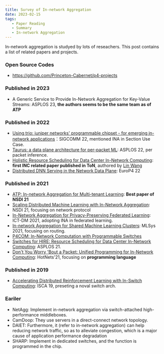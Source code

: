 ```yaml
---
title: Survey of In-network Aggregation
date: 2023-02-15
tags:
   - Paper Reading
   - Summary
   - In-network Aggregation
---
```


In-network aggregation is studyed by lots of reseachers. This post contains a list of related papers and projects.

### Open Source Codes

- <https://github.com/Princeton-Cabernet/p4-projects>

### Published in 2023

- A Generic Service to Provide In-Network Aggregation for Key-Value Streams: ASPLOS 23, **the authors seems to be the same team as of ATP**

### Published in 2022

- [Using trio: juniper networks' programmable chipset - for emerging in-network applications](https://dl.acm.org/doi/pdf/10.1145/3544216.3544262)：SIGCOMM 22, mentioned INA in Section Use Case.
- [Taurus: a data plane architecture for per-packet ML](https://arxiv.org/pdf/2002.08987.pdf): ASPLOS 22, per packet inference.
- [Holistic Resource Scheduling for Data Center In-Network Computing](https://linwang.info/papers/ton22-hire.pdf): **first INC related paper published in ToN**, authored by [Lin Wang](https://linwang.info/)
- [Distributed DNN Serving in the Network Data Plane](https://linwang.info/papers/europ422-p4dnn.pdf): EuroP4 22

### Published in 2021

- [ATP: In-network Aggregation for Multi-tenant Learning](https://www.usenix.org/conference/nsdi21/presentation/lao): **Best paper of NSDI 21**
- [Scaling Distributed Machine Learning with In-Network Aggregation](https://www.usenix.org/conference/nsdi21/presentation/sapio): NSDI 21, focusing on network protocol
- [In-Network Aggregation for Privacy-Preserving Federated Learning](https://ieeexplore.ieee.org/stamp/stamp.jsp?tp=&arnumber=9664035): ICT-DM 2021, adopting INA in federated learning.
- [In-network Aggregation for Shared Machine Learning Clusters](https://proceedings.mlsys.org/paper/2021/hash/eae27d77ca20db309e056e3d2dcd7d69-Abstract.html): MLSys 2021, focusing on routing.
- [P4COM: In-Network Computation with Programmable Switches](https://arxiv.org/pdf/2107.13694.pdf)
- [Switches for HIRE: Resource Scheduling for Data Center In-Network Computing](https://linwang.info/papers/asplos21-hire.pdf): ASPLOS 21.
- [Don't You Worry 'Bout a Packet: Unified Programming for In-Network Computing](https://dl.acm.org/doi/pdf/10.1145/3484266.3487395): HotNets'21, focusing on **programming language**

### Published in 2019

- [Accelerating Distributed Reinforcement Learning with In-Switch Computing](https://ieeexplore.ieee.org/abstract/document/8980345): ISCA 19, preseting a noval switch arch.

### Eariler

- NetAgg: Implement in-network aggregation via switch-attached high-performance middleboxes.
- CamDoop: They use servers in a direct-connect network topology.
- DAIET: Furthermore, it (refer to in-network aggregation) can help reducing network traffic, so as to alleviate congestion, which is a major cause of application performance degradation
- SHARP: Implement in dedicated switches, and the function is programmed in the chip.